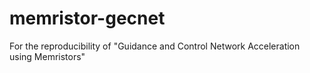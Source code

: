 # memristor-gecnet
For the reproducibility of "Guidance and Control Network Acceleration using Memristors"
